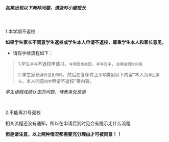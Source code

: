 ##### 如果出现以下两种问题，请及时小窗班长

<br>

1.本学期不返校

**如果学生家长不同意学生返校或学生本人申请不返校，尊重学生本人和家长意见。**

- 请假手续流程如下：

>1.学生`手写`不返校申请书，`写明具体原因`，`手写签字`，`注明请假时间段`
>
>2.学生家长`身份证复印件`，然后在复印件上`手写`类似以下内容“本人为`学生家长`，本人同意`同学`申请不返校”等内容。

*学生请假成绩认定的问题，待教务处反馈*

<br>

2.不能再21号返校




相关流程还没有通知，所以在申请后到时见会有提示走什么流程

**但是请注意，以上两种情况都需要充分理由才可被同意！！**